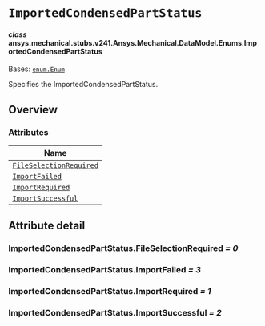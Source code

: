 # `ImportedCondensedPartStatus`

<a id="ansys.mechanical.stubs.v241.Ansys.Mechanical.DataModel.Enums.ImportedCondensedPartStatus"></a>

#### *class* ansys.mechanical.stubs.v241.Ansys.Mechanical.DataModel.Enums.ImportedCondensedPartStatus

Bases: [`enum.Enum`](https://docs.python.org/3/library/enum.html#enum.Enum)

Specifies the ImportedCondensedPartStatus.

<!-- !! processed by numpydoc !! -->

<a id="overview"></a>

## Overview

### Attributes

| Name |
| --------------------------------------------------------------------------------- |
| [`FileSelectionRequired`](#ImportedCondensedPartStatus.FileSelectionRequired) |
| [`ImportFailed`](#ImportedCondensedPartStatus.ImportFailed) |
| [`ImportRequired`](#ImportedCondensedPartStatus.ImportRequired) |
| [`ImportSuccessful`](#ImportedCondensedPartStatus.ImportSuccessful) |

<a id="attribute-detail"></a>

## Attribute detail

<a id="ImportedCondensedPartStatus.FileSelectionRequired"></a>

### ImportedCondensedPartStatus.FileSelectionRequired *= 0*

<a id="ImportedCondensedPartStatus.ImportFailed"></a>

### ImportedCondensedPartStatus.ImportFailed *= 3*

<a id="ImportedCondensedPartStatus.ImportRequired"></a>

### ImportedCondensedPartStatus.ImportRequired *= 1*

<a id="ImportedCondensedPartStatus.ImportSuccessful"></a>

### ImportedCondensedPartStatus.ImportSuccessful *= 2*


